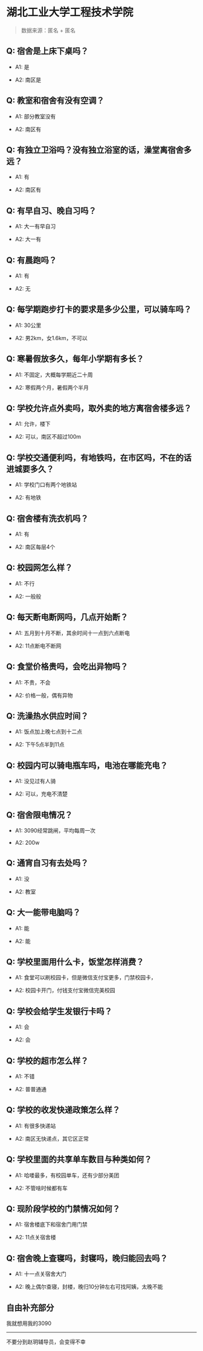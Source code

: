 # 湖北工业大学工程技术学院

> 数据来源：匿名 + 匿名

## Q: 宿舍是上床下桌吗？

- A1: 是

- A2: 南区是

## Q: 教室和宿舍有没有空调？

- A1: 部分教室没有

- A2: 南区有

## Q: 有独立卫浴吗？没有独立浴室的话，澡堂离宿舍多远？

- A1: 有

- A2: 南区有

## Q: 有早自习、晚自习吗？

- A1: 大一有早自习

- A2: 大一有

## Q: 有晨跑吗？

- A1: 有

- A2: 无

## Q: 每学期跑步打卡的要求是多少公里，可以骑车吗？

- A1: 30公里

- A2: 男2km，女1.6km，不可以

## Q: 寒暑假放多久，每年小学期有多长？

- A1: 不固定，大概每学期近二十周

- A2: 寒假两个月，暑假两个半月

## Q: 学校允许点外卖吗，取外卖的地方离宿舍楼多远？

- A1: 允许，楼下

- A2: 可以，南区不超过100m

## Q: 学校交通便利吗，有地铁吗，在市区吗，不在的话进城要多久？

- A1: 学校门口有两个地铁站

- A2: 有地铁

## Q: 宿舍楼有洗衣机吗？

- A1: 有

- A2: 南区每层4个

## Q: 校园网怎么样？

- A1: 不行

- A2: 一般般

## Q: 每天断电断网吗，几点开始断？

- A1: 五月到十月不断，其余时间十一点到六点断电

- A2: 11点断电不断网

## Q: 食堂价格贵吗，会吃出异物吗？

- A1: 不贵，不会

- A2: 价格一般，偶有异物

## Q: 洗澡热水供应时间？

- A1: 饭点加上晚七点到十二点

- A2: 下午5点半到11点

## Q: 校园内可以骑电瓶车吗，电池在哪能充电？

- A1: 没见过有人骑

- A2: 可以，充电不清楚

## Q: 宿舍限电情况？

- A1: 3090经常跳闸，平均每周一次

- A2: 200w

## Q: 通宵自习有去处吗？

- A1: 没

- A2: 教室

## Q: 大一能带电脑吗？

- A1: 能

- A2: 能

## Q: 学校里面用什么卡，饭堂怎样消费？

- A1: 食堂可以刷校园卡，但是微信支付宝更多，门禁校园卡，

- A2: 校园卡开门，付钱支付宝微信完美校园

## Q: 学校会给学生发银行卡吗？

- A1: 会

- A2: 会

## Q: 学校的超市怎么样？

- A1: 不错

- A2: 普普通通

## Q: 学校的收发快递政策怎么样？

- A1: 有很多快递站

- A2: 南区无快递点，其它区正常

## Q: 学校里面的共享单车数目与种类如何？

- A1: 哈喽最多，有校园单车，还有少部分美团

- A2: 不管啥时候都有车

## Q: 现阶段学校的门禁情况如何？

- A1: 宿舍楼底下和宿舍门用门禁

- A2: 11点关宿舍楼

## Q: 宿舍晚上查寝吗，封寝吗，晚归能回去吗？

- A1: 十一点关宿舍大门

- A2: 晚上偶尔查寝，封楼，晚归10分钟左右可找阿姨，太晚不能

## 自由补充部分

我就想用我的3090

***

不要分到赵玥辅导员，会变得不幸